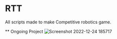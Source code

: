 # RTT
All scripts made to make Competitive robotics game.

** Ongoing Project
![Screenshot 2022-12-24 185717](https://user-images.githubusercontent.com/54345350/215360590-0a520577-b589-4773-9894-89a46d642ea8.png)
